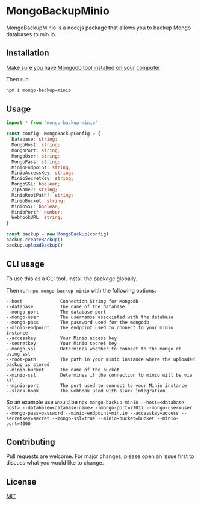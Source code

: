 # MongoBackupMinio
MongoBackupMinio is a nodejs package that allows you to backup Mongo databases to min.io.

## Installation
[Make sure you have Mongodb tool installed on your computer](https://docs.mongodb.com/manual/installation/)

Then run
```bash
npm i mongo-backup-minio
```

## Usage

```typescript
import * from 'mongo-backup-minio'

const config: MongoBackupConfig = {
  Database: string;
  MongoHost: string;
  MongoPort: string;
  MongoUser: string;
  MongoPass: string;
  MinioEndpoint: string;
  MinioAccessKey: string;
  MinioSecretKey: string;
  MongoSSL: boolean;
  ZipName?: string;
  MinioRootPath?: string;
  MinioBucket: string;
  MinioSSL: boolean;
  MinioPort?: number;
  WebhookURL: string;
}

const backup = new MongoBackup(config)
backup.createBackup()
backup.uploadBackup()
```

## CLI usage
To use this as a CLI tool, install the package globally.

Then run `npx mongo-backup-minio` with the following options:

```
--host              Connection String for Mongodb
--database          The name of the database
--mongo-port        The database port
--mongo-user        The usernamse associated with the database
--mongo-pass        The password used for the mongodb
--minio-endpoint    The endpoint used to connect to your minio instance
--accesskey         Your Minio access key
--secretkey         Your Minio secret key
--mongo-ssl         Determines whether to connect to the mongo db using ssl
--root-path         The path in your minio instance where the uploaded backup is stored
--minio-bucket      The name of the bucket 
--minio-ssl         Determines if the connection to minio will be via ssl 
--minio-port        The port used to connect to your Minio instance 
--slack-hook        The webhook used with slack integration
```

So an example use would be `npx mongo-backup-minio --host=<database-host> --database=<database-name> --mongo-port=27017 --mongo-user=user --mongo-pass=password --minio-endpoint=min.io --accesskey=access --secretkey=secret --mongo-ssl=true --minio-bucket=bucket --minio-port=4000`

## Contributing
Pull requests are welcome. For major changes, please open an issue first to discuss what you would like to change.

## License
[MIT](https://choosealicense.com/licenses/mit/)
